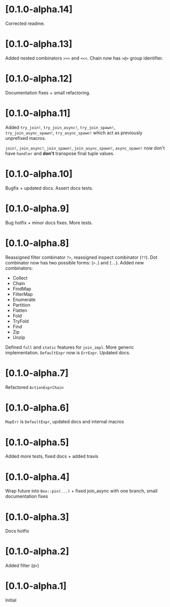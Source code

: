 # [0.1.0-alpha.14]

Corrected readme.

# [0.1.0-alpha.13]

Added nested combinators `>>>` and `<<<`. Chain now has `>@>` group identifier.

# [0.1.0-alpha.12]

Documentation fixes + small refactoring.

# [0.1.0-alpha.11]

Added `try_join!`, `try_join_async!`, `try_join_spawn!`, `try_join_async_spawn!`, `try_async_spawn!` which act as previously unprefixed macros. 

`join!`, `join_async!`, `join_spawn!`, `join_async_spawn!`, `async_spawn!` now don't have `handler` and **don't** transpose final tuple values.

# [0.1.0-alpha.10]

Bugfix + updated docs. Assert docs tests.

# [0.1.0-alpha.9]

Bug hotfix + minor docs fixes. More tests.

# [0.1.0-alpha.8]

Reassigned filter combinator `?>`, reassigned inspect combinator (`??`). Dot combinator now has two possible forms: (`>.`) and (`..`). Added new combinators:

- Collect
- Chain
- FindMap
- FilterMap
- Enumerate
- Partition
- Flatten
- Fold
- TryFold
- Find
- Zip
- Unzip

Defined `full` and `static` features for `join_impl`. More generic implementation. `DefaultExpr` now is `ErrExpr`. Updated docs.

# [0.1.0-alpha.7]

Refactored `ActionExprChain`

# [0.1.0-alpha.6]

`MapErr` is `DefaultExpr`, updated docs and internal macros

# [0.1.0-alpha.5]

Added more tests, fixed docs + added travis

# [0.1.0-alpha.4]

Wrap future into `Box::pin(...)` + fixed join_async with one branch, small documentation fixes

# [0.1.0-alpha.3]

Docs hotfix

# [0.1.0-alpha.2] 

Added filter (`@>`)

# [0.1.0-alpha.1]

Initial